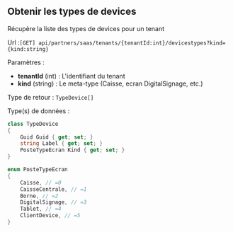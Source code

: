 ## <span id='listedestypes'>Obtenir les types de devices</span>

Récupère la liste des types de devices pour un tenant

Url :`[GET] api/partners/saas/tenants/{tenantId:int}/devicestypes?kind={kind:string}`

Paramètres : 

- **tenantId** (int) : L'identifiant du tenant
- **kind** (string) : Le meta-type (Caisse, ecran DigitalSignage, etc.)

Type de retour : `TypeDevice[]`

Type(s) de données :

```csharp
class TypeDevice
{
	Guid Guid { get; set; }
	string Label { get; set; }
	PosteTypeEcran Kind { get; set; }
}

enum PosteTypeEcran
{
	Caisse, // =0
	CaisseCentrale, // =1
	Borne, // =2
	DigitalSignage, // =3
	Tablet, // =4
	ClientDevice, // =5
}

```
